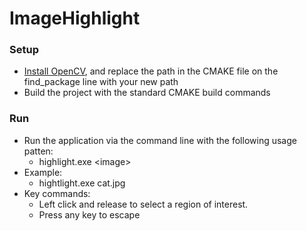 # ImageHighlight
### Setup

- [Install OpenCV](https://opencv.org/releases/), and replace the path in the CMAKE file on the find_package line with your new path
- Build the project with the standard CMAKE build commands

### Run

- Run the application via the command line with the following usage patten:
    - highlight.exe \<image\>
- Example:
    - hightlight.exe cat.jpg
- Key commands:
    - Left click and release to select a region of interest. 
    - Press any key to escape
